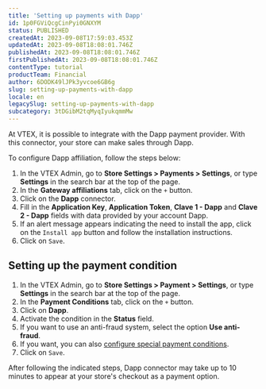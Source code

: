 ```yaml
---
title: 'Setting up payments with Dapp'
id: 1p0FGViQcgCinPyi0GNXYM
status: PUBLISHED
createdAt: 2023-09-08T17:59:03.453Z
updatedAt: 2023-09-08T18:08:01.746Z
publishedAt: 2023-09-08T18:08:01.746Z
firstPublishedAt: 2023-09-08T18:08:01.746Z
contentType: tutorial
productTeam: Financial
author: 6DODK49lJPk3yvcoe6GB6g
slug: setting-up-payments-with-dapp
locale: en
legacySlug: setting-up-payments-with-dapp
subcategory: 3tDGibM2tqMyqIyukqmmMw
---
```


At VTEX, it is possible to integrate with the Dapp payment provider. With this connector, your store can make sales through Dapp.

To configure Dapp affiliation, follow the steps below:

1. In the VTEX Admin, go to __Store Settings > Payments > Settings__, or type __Settings__ in the search bar at the top of the page.
2. In the __Gateway affiliations__ tab, click on the `+` button.
3. Click on the __Dapp__ connector.
4. Fill in the __Application Key__, __Application Token__, __Clave 1 - Dapp__ and __Clave 2 - Dapp__ fields with data provided by your account Dapp.
5. If an alert message appears indicating the need to install the app, click on the `Install app` button and follow the installation instructions.
6. Click on `Save`.

## Setting up the payment condition

1. In the VTEX Admin, go to __Store Settings > Payment > Settings__, or type __Settings__ in the search bar at the top of the page.
2. In the __Payment Conditions__ tab, click on the `+` button.
3. Click on __Dapp__.
4. Activate the condition in the __Status__ field.
5. If you want to use an anti-fraud system, select the option __Use anti-fraud__.
6. If you want, you can also [configure special payment conditions](https://help.vtex.com/en/tutorial/condiciones-especiales--tutorials_456?&utm_source=autocomplete#).
7. Click on `Save`.

After following the indicated steps, Dapp connector may take up to 10 minutes to appear at your store's checkout as a payment option.
